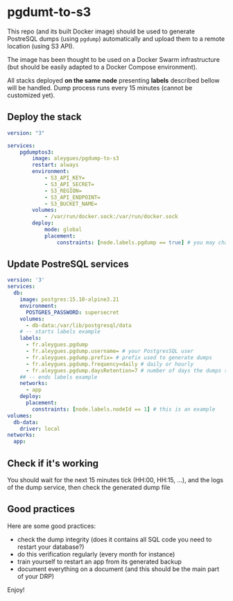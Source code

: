 # pgdumt-to-s3

This repo (and its built Docker image) should be used to generate PostreSQL dumps (using `pgdump`) automatically and upload them to a remote location (using S3 API). 

The image has been thought to be used on a Docker Swarm infrastructure (but should be easily adapted to a Docker Compose environment). 

All stacks deployed **on the same node** presenting **labels** described bellow will be handled. Dump process runs every 15 minutes (cannot be customized yet). 

## Deploy the stack

```yml
version: "3"

services:
    pgdumptos3:
        image: aleygues/pgdump-to-s3
        restart: always
        environment:
            - S3_API_KEY=
            - S3_API_SECRET=
            - S3_REGION=
            - S3_API_ENDPOINT=
            - S3_BUCKET_NAME=
        volumes:
            - /var/run/docker.sock:/var/run/docker.sock
        deploy:
            mode: global
            placement:
                constraints: [node.labels.pgdump == true] # you may change this depending on your needs
```

## Update PostreSQL services

```yml
version: '3'
services:
  db:
    image: postgres:15.10-alpine3.21
    environment:
      POSTGRES_PASSWORD: supersecret
    volumes:
      - db-data:/var/lib/postgresql/data
    # -- starts labels example
    labels:
      - fr.aleygues.pgdump
      - fr.aleygues.pgdump.username= # your PostgresSQL user
      - fr.aleygues.pgdump.prefix= # prefix used to generate dumps
      - fr.aleygues.pgdump.frequency=daily # daily or hourly
      - fr.aleygues.pgdump.daysRetention=7 # number of days the dumps should be kept
    ## -- ends labels example
    networks:
      - app
    deploy:
      placement:
        constraints: [node.labels.nodeId == 1] # this is an example
volumes:
  db-data:
    driver: local
networks:
  app:
```

## Check if it's working

You should wait for the next 15 minutes tick (HH:00, HH:15, ...), and the logs of the dump service, then check the generated dump file

## Good practices 

Here are some good practices:
- check the dump integrity (does it contains all SQL code you need to restart your database?)
- do this verification regularly (every month for instance)
- train yourself to restart an app from its generated backup
- document everything on a document (and this should be the main part of your DRP)

Enjoy!
